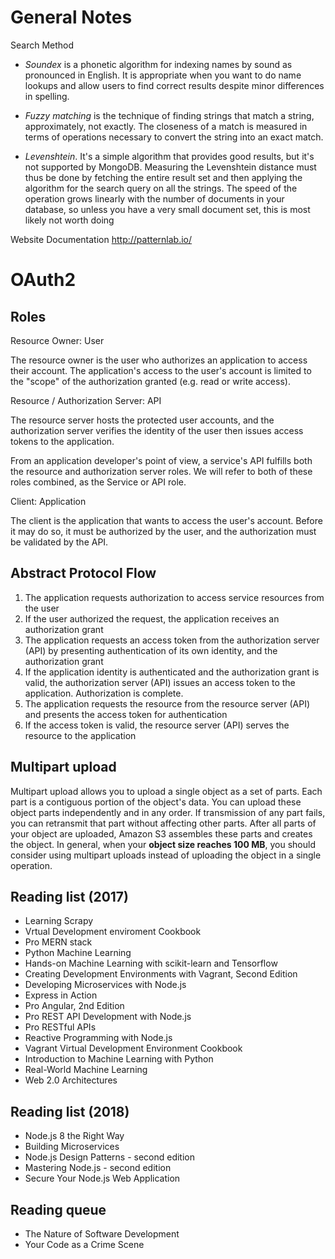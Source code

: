 # General Notes
Search Method
- *Soundex* is a phonetic algorithm for indexing names by sound as pronounced in English. It is appropriate when you want to do name lookups and allow users to find correct results despite minor differences in spelling.

- *Fuzzy matching* is the technique of finding strings that match a string, approximately, not exactly. The closeness of a match is measured in terms of operations necessary to convert the string into an exact match.

- *Levenshtein*. It's a simple algorithm that provides good results, but it's not supported by MongoDB. Measuring the Levenshtein distance must thus be done by fetching the entire result set and then applying the algorithm for the search query on all the strings. The speed of the operation grows linearly with the number of documents in your database, so unless you have a very small document set, this is most likely not
worth doing

Website Documentation
http://patternlab.io/


# OAuth2
## Roles
Resource Owner: User

The resource owner is the user who authorizes an application to access their account. The application's access to the user's account is limited to the "scope" of the authorization granted (e.g. read or write access).

Resource / Authorization Server: API

The resource server hosts the protected user accounts, and the authorization server verifies the identity of the user then issues access tokens to the application.

From an application developer's point of view, a service's API fulfills both the resource and authorization server roles. We will refer to both of these roles combined, as the Service or API role.

Client: Application

The client is the application that wants to access the user's account. Before it may do so, it must be authorized by the user, and the authorization must be validated by the API.

## Abstract Protocol Flow

1. The application requests authorization to access service resources from the user
2. If the user authorized the request, the application receives an authorization grant
3. The application requests an access token from the authorization server (API) by presenting authentication of its own identity, and the authorization grant
4. If the application identity is authenticated and the authorization grant is valid, the authorization server (API) issues an access token to the application. Authorization is complete.
5. The application requests the resource from the resource server (API) and presents the access token for authentication
6. If the access token is valid, the resource server (API) serves the resource to the application


## Multipart upload

Multipart upload allows you to upload a single object as a set of parts. Each part is a contiguous portion of the object's data. You can upload these object parts independently and in any order. If transmission of any part fails, you can retransmit that part without affecting other parts. After all parts of your object are uploaded, Amazon S3 assembles these parts and creates the object. In general, when your **object size reaches 100 MB**, you should consider using multipart uploads instead of uploading the object in a single operation.



## Reading list (2017)

- Learning Scrapy
- Vrtual Development enviroment Cookbook
- Pro MERN stack
- Python Machine Learning
- Hands-on Machine Learning with scikit-learn and Tensorflow
- Creating Development Environments with Vagrant, Second Edition
- Developing Microservices with Node.js
- Express in Action
- Pro Angular, 2nd Edition
- Pro REST API Development with Node.js
- Pro RESTful APIs
- Reactive Programming with Node.js
- Vagrant Virtual Development Environment Cookbook
- Introduction to Machine Learning with Python
- Real-World Machine Learning
- Web 2.0 Architectures

## Reading list (2018)

- Node.js 8 the Right Way
- Building Microservices
- Node.js Design Patterns - second edition
- Mastering Node.js - second edition
- Secure Your Node.js Web Application

## Reading queue

- The Nature of Software Development
- Your Code as a Crime Scene
